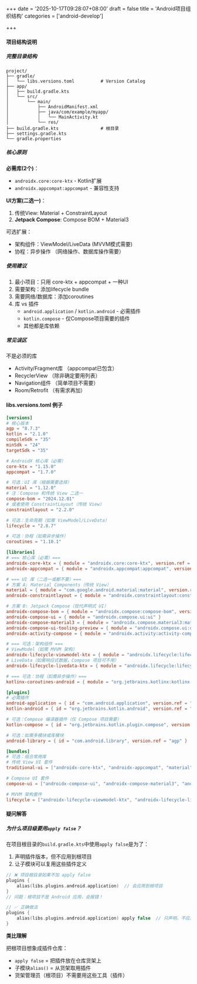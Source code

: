 +++
date = '2025-10-17T09:28:07+08:00'
draft = false
title = 'Android项目组织结构'
categories = ['android-develop']

+++

#### 项目结构说明

##### 完整目录结构

```
project/
├── gradle/
│   └── libs.versions.toml          # Version Catalog
├── app/
│   ├── build.gradle.kts
│   └── src/
│       └── main/
│           ├── AndroidManifest.xml
│           ├── java/com/example/myapp/
│           │   └── MainActivity.kt
│           └── res/
├── build.gradle.kts                # 根目录
├── settings.gradle.kts
└── gradle.properties
```

##### 核心原则

**必需库(2个)**：

* `androidx.core:core-ktx` - Kotlin扩展
* `androidx.appcompat:appcompat` - 兼容性支持

**UI方案(二选一)**：

1. 传统View: Material + ConstraintLayout
2. **Jetpack Compose**: Compose BOM + Material3

可选扩展：

* 架构组件：ViewModel/LiveData (MVVM模式需要)
* 协程：异步操作 （网络操作、数据库操作需要）

##### 使用建议

1. 最小项目：只用 core-ktx + appcompat + 一种UI
2. 需要架构：添加lifecycle bundle
3. 需要网络/数据库：添加coroutines
4. 库 vs 插件
   * `android.application` / `kotlin.android` - 必需插件
   * `kotlin.compose` - 仅Compose项目需要的插件
   * 其他都是库依赖

##### 常见误区

不是必须的库

* Activity/Fragment库 （appcompat已包含）
* RecyclerView （除非确定要用列表）
* Navigation组件 （简单项目不需要）
* Room/Retrofit （有需求再加）

#### libs.versions.toml 例子

```toml
[versions]
# 核心版本
agp = "8.7.3"
kotlin = "2.1.0"
compileSdk = "35"
minSdk = "24"
targetSdk = "35"

# AndroidX 核心库（必需）
core-ktx = "1.15.0"
appcompat = "1.7.0"

# 可选：UI 库（根据需要选择）
material = "1.12.0"
# 注：Compose 和传统 View 二选一
compose-bom = "2024.12.01"
# 或者使用 ConstraintLayout（传统 View）
constraintlayout = "2.2.0"

# 可选：生命周期（如需 ViewModel/LiveData）
lifecycle = "2.8.7"

# 可选：协程（如需异步操作）
coroutines = "1.10.1"

[libraries]
# === 核心库（必需）===
androidx-core-ktx = { module = "androidx.core:core-ktx", version.ref = "core-ktx" }
androidx-appcompat = { module = "androidx.appcompat:appcompat", version.ref = "appcompat" }

# === UI 库（二选一或都不要）===
# 方案 A: Material Components（传统 View）
material = { module = "com.google.android.material:material", version.ref = "material" }
androidx-constraintlayout = { module = "androidx.constraintlayout:constraintlayout", version.ref = "constraintlayout" }

# 方案 B: Jetpack Compose（现代声明式 UI）
androidx-compose-bom = { module = "androidx.compose:compose-bom", version.ref = "compose-bom" }
androidx-compose-ui = { module = "androidx.compose.ui:ui" }
androidx-compose-material3 = { module = "androidx.compose.material3:material3" }
androidx-compose-ui-tooling-preview = { module = "androidx.compose.ui:ui-tooling-preview" }
androidx-activity-compose = { module = "androidx.activity:activity-compose", version = "1.9.3" }

# === 可选：架构组件 ===
# ViewModel（如需 MVVM 架构）
androidx-lifecycle-viewmodel-ktx = { module = "androidx.lifecycle:lifecycle-viewmodel-ktx", version.ref = "lifecycle" }
# LiveData（如需响应式数据，Compose 项目可不用）
androidx-lifecycle-livedata-ktx = { module = "androidx.lifecycle:lifecycle-livedata-ktx", version.ref = "lifecycle" }

# === 可选：协程（如需异步操作）===
kotlinx-coroutines-android = { module = "org.jetbrains.kotlinx:kotlinx-coroutines-android", version.ref = "coroutines" }

[plugins]
# 必需插件
android-application = { id = "com.android.application", version.ref = "agp" }
kotlin-android = { id = "org.jetbrains.kotlin.android", version.ref = "kotlin" }

# 可选：Compose 编译器插件（仅 Compose 项目需要）
kotlin-compose = { id = "org.jetbrains.kotlin.plugin.compose", version.ref = "kotlin" }

# 可选：如需多模块或库模块
android-library = { id = "com.android.library", version.ref = "agp" }

[bundles]
# 可选：组合常用库
# 传统 View UI 套件
traditional-ui = ["androidx-core-ktx", "androidx-appcompat", "material", "androidx-constraintlayout"]

# Compose UI 套件
compose-ui = ["androidx-compose-ui", "androidx-compose-material3", "androidx-compose-ui-tooling-preview", "androidx-activity-compose"]

# MVVM 架构套件
lifecycle = ["androidx-lifecycle-viewmodel-ktx", "androidx-lifecycle-livedata-ktx"]
```

#### 疑问解答

##### 为什么项目级要用`apply false`？

在项目根目录的`build.gradle.kts`中使用`apply false`是为了：

1. 声明插件版本，但不应用到根项目
2. 让子模块可以复用这些插件定义

```kotlin
// ❌ 项目根目录如果不加 apply false
plugins {
    alias(libs.plugins.android.application)  // 会应用到根项目
}
// 问题：根项目不是 Android 应用，会报错！

// ✅ 正确做法
plugins {
    alias(libs.plugins.android.application) apply false  // 只声明，不应用
}
```

**类比理解**

把根项目想象成插件仓库：

* `apply false` = 把插件放在仓库货架上
* 子模块`alias()` = 从货架取用插件
* 货架管理员（根项目）不需要用这些工具（插件）
